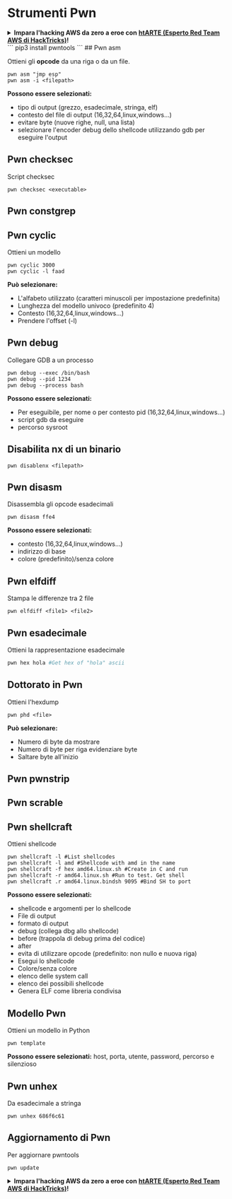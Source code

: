 # Strumenti Pwn

<details>

<summary><strong>Impara l'hacking AWS da zero a eroe con</strong> <a href="https://training.hacktricks.xyz/courses/arte"><strong>htARTE (Esperto Red Team AWS di HackTricks)</strong></a><strong>!</strong></summary>

Altri modi per supportare HackTricks:

* Se desideri vedere la tua **azienda pubblicizzata su HackTricks** o **scaricare HackTricks in PDF** controlla i [**PIANI DI ABBONAMENTO**](https://github.com/sponsors/carlospolop)!
* Ottieni il [**merchandising ufficiale di PEASS & HackTricks**](https://peass.creator-spring.com)
* Scopri [**La Famiglia PEASS**](https://opensea.io/collection/the-peass-family), la nostra collezione esclusiva di [**NFT**](https://opensea.io/collection/the-peass-family)
* **Unisciti al** 💬 [**gruppo Discord**](https://discord.gg/hRep4RUj7f) o al [**gruppo telegram**](https://t.me/peass) o **seguici** su **Twitter** 🐦 [**@hacktricks\_live**](https://twitter.com/hacktricks\_live)**.**
* **Condividi i tuoi trucchi di hacking inviando PR ai** [**HackTricks**](https://github.com/carlospolop/hacktricks) e [**HackTricks Cloud**](https://github.com/carlospolop/hacktricks-cloud) repository di Github.

</details>
```
pip3 install pwntools
```
## Pwn asm

Ottieni gli **opcode** da una riga o da un file.
```
pwn asm "jmp esp"
pwn asm -i <filepath>
```
**Possono essere selezionati:**

* tipo di output (grezzo, esadecimale, stringa, elf)
* contesto del file di output (16,32,64,linux,windows...)
* evitare byte (nuove righe, null, una lista)
* selezionare l'encoder debug dello shellcode utilizzando gdb per eseguire l'output

## **Pwn checksec**

Script checksec
```
pwn checksec <executable>
```
## Pwn constgrep

## Pwn cyclic

Ottieni un modello
```
pwn cyclic 3000
pwn cyclic -l faad
```
**Può selezionare:**

* L'alfabeto utilizzato (caratteri minuscoli per impostazione predefinita)
* Lunghezza del modello univoco (predefinito 4)
* Contesto (16,32,64,linux,windows...)
* Prendere l'offset (-l)

## Pwn debug

Collegare GDB a un processo
```
pwn debug --exec /bin/bash
pwn debug --pid 1234
pwn debug --process bash
```
**Possono essere selezionati:**

* Per eseguibile, per nome o per contesto pid (16,32,64,linux,windows...)
* script gdb da eseguire
* percorso sysroot

## Disabilita nx di un binario
```
pwn disablenx <filepath>
```
## Pwn disasm

Disassembla gli opcode esadecimali
```
pwn disasm ffe4
```
**Possono essere selezionati:**

* contesto (16,32,64,linux,windows...)
* indirizzo di base
* colore (predefinito)/senza colore

## Pwn elfdiff

Stampa le differenze tra 2 file
```
pwn elfdiff <file1> <file2>
```
## Pwn esadecimale

Ottieni la rappresentazione esadecimale
```bash
pwn hex hola #Get hex of "hola" ascii
```
## Dottorato in Pwn

Ottieni l'hexdump
```
pwn phd <file>
```
**Può selezionare:**

* Numero di byte da mostrare
* Numero di byte per riga evidenziare byte
* Saltare byte all'inizio

## Pwn pwnstrip

## Pwn scrable

## Pwn shellcraft

Ottieni shellcode
```
pwn shellcraft -l #List shellcodes
pwn shellcraft -l amd #Shellcode with amd in the name
pwn shellcraft -f hex amd64.linux.sh #Create in C and run
pwn shellcraft -r amd64.linux.sh #Run to test. Get shell
pwn shellcraft .r amd64.linux.bindsh 9095 #Bind SH to port
```
**Possono essere selezionati:**

* shellcode e argomenti per lo shellcode
* File di output
* formato di output
* debug (collega dbg allo shellcode)
* before (trappola di debug prima del codice)
* after
* evita di utilizzare opcode (predefinito: non nullo e nuova riga)
* Esegui lo shellcode
* Colore/senza colore
* elenco delle system call
* elenco dei possibili shellcode
* Genera ELF come libreria condivisa

## Modello Pwn

Ottieni un modello in Python
```
pwn template
```
**Possono essere selezionati:** host, porta, utente, password, percorso e silenzioso

## Pwn unhex

Da esadecimale a stringa
```
pwn unhex 686f6c61
```
## Aggiornamento di Pwn

Per aggiornare pwntools
```
pwn update
```
<details>

<summary><strong>Impara l'hacking AWS da zero a eroe con</strong> <a href="https://training.hacktricks.xyz/courses/arte"><strong>htARTE (Esperto Red Team AWS di HackTricks)</strong></a><strong>!</strong></summary>

Altri modi per supportare HackTricks:

* Se vuoi vedere la tua **azienda pubblicizzata su HackTricks** o **scaricare HackTricks in PDF** Controlla i [**PIANI DI ABBONAMENTO**](https://github.com/sponsors/carlospolop)!
* Ottieni il [**merchandising ufficiale di PEASS & HackTricks**](https://peass.creator-spring.com)
* Scopri [**La Famiglia PEASS**](https://opensea.io/collection/the-peass-family), la nostra collezione di esclusive [**NFT**](https://opensea.io/collection/the-peass-family)
* **Unisciti al** 💬 [**gruppo Discord**](https://discord.gg/hRep4RUj7f) o al [**gruppo telegram**](https://t.me/peass) o **seguici** su **Twitter** 🐦 [**@hacktricks\_live**](https://twitter.com/hacktricks\_live)**.**
* **Condividi i tuoi trucchi di hacking inviando PR a** [**HackTricks**](https://github.com/carlospolop/hacktricks) e [**HackTricks Cloud**](https://github.com/carlospolop/hacktricks-cloud) repos di github.

</details>
